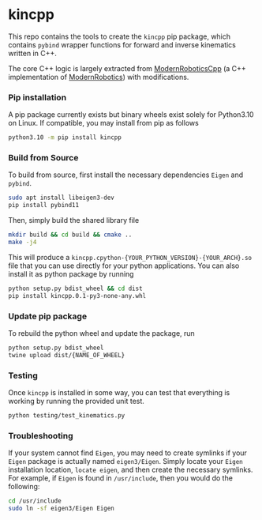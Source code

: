 # kincpp
This repo contains the tools to create the `kincpp` pip package, which contains `pybind` wrapper functions for forward and inverse kinematics written in C++.

The core C++ logic is largely extracted from [ModernRoboticsCpp](https://github.com/Le0nX/ModernRoboticsCpp) (a C++ implementation of [ModernRobotics](https://github.com/NxRLab/ModernRobotics)) with modifications.

### Pip installation

A pip package currently exists but binary wheels exist solely for Python3.10 on Linux. If compatible, you may install from pip as follows
```bash
python3.10 -m pip install kincpp
```

### Build from Source
To build from source, first install the necessary dependencies `Eigen` and `pybind`.
```bash
sudo apt install libeigen3-dev
pip install pybind11
```
Then, simply build the shared library file
```bash
mkdir build && cd build && cmake ..
make -j4
```
This will produce a `kincpp.cpython-{YOUR_PYTHON_VERSION}-{YOUR_ARCH}.so` file that you can use directly for your python applications. You can also install it as python package by running
```bash
python setup.py bdist_wheel && cd dist
pip install kincpp.0.1-py3-none-any.whl
```

### Update pip package

To rebuild the python wheel and update the package, run
```bash
python setup.py bdist_wheel
twine upload dist/{NAME_OF_WHEEL}
```

### Testing
Once `kincpp` is installed in some way, you can test that everything is working by running the provided unit test.
```bash
python testing/test_kinematics.py
```

### Troubleshooting
If your system cannot find `Eigen`, you may need to create symlinks if your `Eigen` package is actually named `eigen3/Eigen`.
Simply locate your `Eigen` installation location, `locate eigen`, and then create the necessary symlinks.
For example, if `Eigen` is found in `/usr/include`, then you would do the following:
```bash
cd /usr/include
sudo ln -sf eigen3/Eigen Eigen
```
